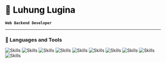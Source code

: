 <h1 style="color: black; text-underline: none;"> 🔭 Luhung Lugina</h1>
 
**`Web Backend Developer`**   
  
---

### 🧰 Languages and Tools
<p>
  <img src="https://img.shields.io/badge/jquery-0769AD.svg?style=for-the-badge&logo=jquery&logoColor=white" alt="Skills">
  <img src="https://img.shields.io/badge/bootstrap-7952B3.svg?style=for-the-badge&logo=bootstrap&logoColor=white" alt="Skills">
  <img src="https://img.shields.io/badge/laravel-FF2D20.svg?style=for-the-badge&logo=laravel&logoColor=white" alt="Skills">
  <img src="https://img.shields.io/badge/figma-F24E1E.svg?style=for-the-badge&logo=figma&logoColor=white" alt="Skills">
  <img src="https://img.shields.io/badge/github-181717.svg?style=for-the-badge&logo=github&logoColor=white" alt="Skills">
  <img src="https://img.shields.io/badge/unity-000000.svg?style=for-the-badge&logo=unity&logoColor=white" alt="Skills">
  <img src="https://img.shields.io/badge/c%23-239120.svg?style=for-the-badge&logo=c-sharp&logoColor=white" alt="Skills">
  <img src="https://img.shields.io/badge/node.js-339933.svg?style=for-the-badge&logo=node.js&logoColor=white" alt="Skills">
  <img src="https://img.shields.io/badge/postman-FF6C37.svg?style=for-the-badge&logo=postman&logoColor=white" alt="Skills">
  <img src="https://img.shields.io/badge/codeIgniter-EF4223.svg?style=for-the-badge&logo=codeIgniter&logoColor=white" alt="Skills">
</p>


